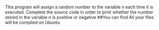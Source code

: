 This program will assign a random number to the variable n each time it is executed. Complete the source code in order to print whether the number stored in the variable n is positive or negative
##You can find
All your files will be compiled on Ubuntu
